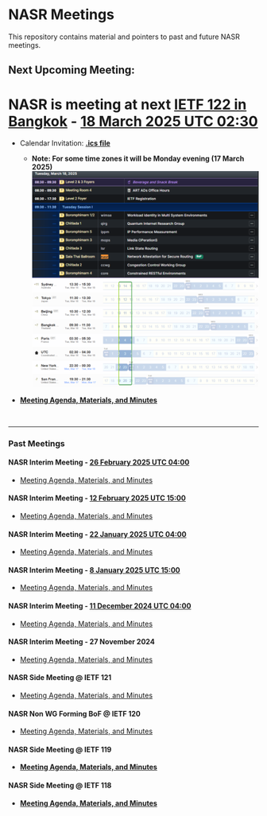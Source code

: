 # NASR Meetings

This repository contains material and pointers to past and future NASR meetings.

## Next Upcoming Meeting:

# NASR is meeting at next **[IETF 122 in Bangkok](https://datatracker.ietf.org/meeting/122/agenda)** - [18 March 2025 UTC 02:30](https://www.worldtimebuddy.com/?qm=1&lid=2147714,1850147,1816670,1609350,2988507,100,5128581,5391959&h=100&date=2025-3-18&sln=2.5-4.5&hf=0) 


- Calendar Invitation: **[.ics file](https://datatracker.ietf.org/meeting/122/session/34026.ics)** 

    - **Note: For some time zones it will be Monday evening (17 March 2025)**
        ![image Meeting Time Zone](./IETF-122-Meeting/Material/NASR-18032025-IETF.png)
        ![image Meeting Time Zone](./IETF-122-Meeting/Material/NASR-18032025-TZ.png)

- **[Meeting Agenda, Materials, and Minutes](https://datatracker.ietf.org/meeting/122/session/nasr)**

<br>

---

### Past Meetings

#### NASR Interim Meeting - [26 February 2025 UTC 04:00](https://www.worldtimebuddy.com/?qm=1&lid=100,5391959,5128581,2988507,1816670,1850147&h=100&date=2025-2-26&sln=4-5&hf=1) 

- [Meeting Agenda, Materials, and Minutes](./NASR-Interim-26-Feb-2025/README.md)

#### NASR Interim Meeting - [12 February 2025 UTC 15:00](https://www.worldtimebuddy.com/?qm=1&lid=2147714,1850147,1816670,2988507,100,5128581,5391959&h=100&date=2025-2-12&sln=15-16&hf=0)

- [Meeting Agenda, Materials, and Minutes](./NASR-Interim-12-Feb-2025/README.md)

#### NASR Interim Meeting - [22 January 2025 UTC 04:00](https://www.worldtimebuddy.com/?qm=1&lid=100,5391959,5128581,2988507,1816670,1850147&h=100&date=2025-1-22&sln=4-5&hf=1) 

- [Meeting Agenda, Materials, and Minutes](./NASR-Interim-22-Jan-2025/README.md)

#### NASR Interim Meeting - [8 January 2025 UTC 15:00](https://www.worldtimebuddy.com/?qm=1&lid=100,5391959,5128581,2988507,1816670,1850147&h=100&date=2025-1-8&sln=15-16&hf=1)

- [Meeting Agenda, Materials, and Minutes](./NASR-Interim-08-Jan-2025/README.md)

#### NASR Interim Meeting - [11 December 2024 UTC 04:00](https://www.worldtimebuddy.com/?qm=1&lid=100,5391959,5128581,2988507,1816670,1850147&h=100&date=2024-12-11&sln=4-5&hf=1)
  
- [Meeting Agenda, Materials, and Minutes](./NASR-Interim-11-Dec-2024/README.md)

#### NASR Interim Meeting - 27 November 2024

- [Meeting Agenda, Materials, and Minutes](./NASR-Interim-27-Nov-2024/README.md)

#### NASR Side Meeting @ IETF 121

- [Meeting Agenda, Materials, and Minutes](./IETF-121-Side-Meeting/README.md)

#### NASR Non WG Forming BoF @ IETF 120

- [Meeting Agenda, Materials, and Minutes](https://datatracker.ietf.org/meeting/120/session/nasr)

#### NASR Side Meeting @ IETF 119 

-  **[Meeting Agenda, Materials, and Minutes](https://github.com/liuchunchi/nasr_side_meeting)**

#### NASR Side Meeting @ IETF 118

-  **[Meeting Agenda, Materials, and Minutes](https://github.com/liuchunchi/nasr_side_meeting/tree/main/IETF%20118%20Path%20Validation%20Side%20Meeting%20Archive)**